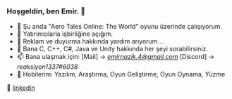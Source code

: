 ### Hoşgeldin, ben Emir. 👋

- 🔭 Şu anda "Aero Tales Online: The World" oyunu üzerinde çalışıyorum.
- 👯 Yatırımcılarla işbirliğine açığım.
- 🤔 Reklam ve duyurma hakkında yardım arıyorum ...
- 💬 Bana C, C++, C#, Java ve Unity hakkında her şeyi sorabilirsiniz.
- 📫 Bana ulaşmak için: [Mail] -> *emirnazik.4@gmail.com* [Discord] -> *reaksiyon1337#6038*
- 💜 Hobilerim: Yazılım, Araştırma, Oyun Geliştirme, Oyun Oynama, Yüzme  

👔 [linkedin](https://www.google.com)

<!--

- 🌱 I’m currently learning ...
 

[youtube]: https://www.youtube.com/pckolia/
[linkedin]: https://www.linkedin.com/in/emir-nazik-b0b69b150/


-->
